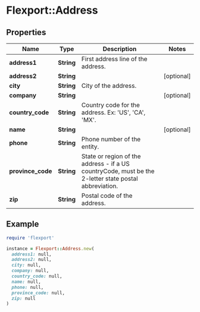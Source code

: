 # Flexport::Address

## Properties

| Name | Type | Description | Notes |
| ---- | ---- | ----------- | ----- |
| **address1** | **String** | First address line of the address. |  |
| **address2** | **String** |  | [optional] |
| **city** | **String** | City of the address. |  |
| **company** | **String** |  | [optional] |
| **country_code** | **String** | Country code for the address. Ex: &#39;US&#39;, &#39;CA&#39;, &#39;MX&#39;. |  |
| **name** | **String** |  | [optional] |
| **phone** | **String** | Phone number of the entity. |  |
| **province_code** | **String** | State or region of the address - if a US countryCode, must be the 2-letter state postal abbreviation. |  |
| **zip** | **String** | Postal code of the address. |  |

## Example

```ruby
require 'flexport'

instance = Flexport::Address.new(
  address1: null,
  address2: null,
  city: null,
  company: null,
  country_code: null,
  name: null,
  phone: null,
  province_code: null,
  zip: null
)
```

